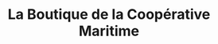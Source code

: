 ---
title: "La Boutique de la Coopérative Maritime"
url: /dahouet/la-boutique-de-la-cooperative-maritime/
shop: Allgemein
---
